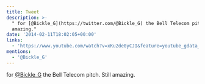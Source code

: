 ```yaml
---
title: Tweet
description: >-
  " for [@Bickle_G](https://twitter.com/@Bickle_G) the Bell Telecom pitch. Still
  amazing."
date: '2014-02-11T18:02:05+00:00'
links:
  - 'https://www.youtube.com/watch?v=xKu2de0yCJI&feature=youtube_gdata_player'
mentions:
  - '@Bickle_G'
---
```

 for [@Bickle_G](https://twitter.com/@Bickle_G) the Bell Telecom pitch. Still amazing.
